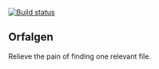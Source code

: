[![Build status](https://api.travis-ci.com/ds-gurukandhamoorthi/orfalgen.svg?branch=master)](https://api.travis-ci.com/ds-gurukandhamoorthi/orfalgen)
## Orfalgen

Relieve the pain of finding one relevant file.
